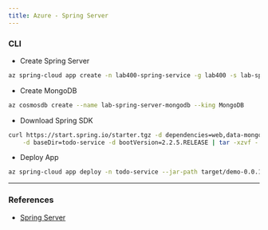```yaml
---
title: Azure - Spring Server
---
```


### CLI
- Create Spring Server
```bash
az spring-cloud app create -n lab400-spring-service -g lab400 -s lab-spring-server
```

- Create MongoDB
```bash
az cosmosdb create --name lab-spring-server-mongodb --king MongoDB
```

- Download Spring SDK
```bash
curl https://start.spring.io/starter.tgz -d dependencies=web,data-mongodb,cloud-eureka,cloud-config-client \
    -d baseDir=todo-service -d bootVersion=2.2.5.RELEASE | tar -xzvf -
```
 
- Deploy App
```bash
az spring-cloud app deploy -n todo-service --jar-path target/demo-0.0.1-SNAPSHOT.jar
```

---

### References
- [Spring Server](https://docs.microsoft.com/en-us/learn/modules/azure-spring-cloud-workshop/6-configure-distributed-tracing)
